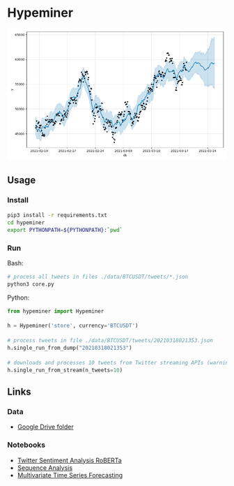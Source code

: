 # Hypeminer

![Bitcoin](https://github.com/mommi84/hypeminer/blob/main/img/20210318172600.png "Bitcoin")

## Usage

### Install

```bash
pip3 install -r requirements.txt
cd hypeminer
export PYTHONPATH=${PYTHONPATH}:`pwd`
```
### Run

Bash:

```bash
# process all tweets in files ./data/BTCUSDT/tweets/*.json
python3 core.py
```

Python:

```python
from hypeminer import Hypeminer

h = Hypeminer('store', currency='BTCUSDT')

# process tweets in file ./data/BTCUSDT/tweets/20210318021353.json
h.single_run_from_dump("20210318021353")

# downloads and processes 10 tweets from Twitter streaming APIs (warning: it will consume API calls)
h.single_run_from_stream(n_tweets=10)
```

## Links

### Data

* [Google Drive folder](https://drive.google.com/drive/u/0/folders/1v18cyN7WX_D2cuxC3eM12Po2mfevu7DE)

### Notebooks

* [Twitter Sentiment Analysis RoBERTa](https://colab.research.google.com/drive/1EqUIfb5ykD6iNIqyImEKeUxd8P8BlJgE)
* [Sequence Analysis](https://colab.research.google.com/drive/1L7A6AUI8UyOGFcqDQWbW70saCDwJHneA)
* [Multivariate Time Series Forecasting](https://colab.research.google.com/drive/1jetjuTXeaDe3g02QjfNnVVUwyX483Dxj)
